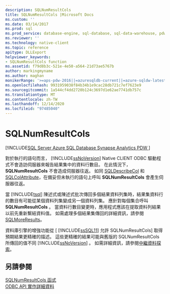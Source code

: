 ```yaml
---
description: SQLNumResultCols
title: SQLNumResultCols |Microsoft Docs
ms.custom: ''
ms.date: 03/14/2017
ms.prod: sql
ms.prod_service: database-engine, sql-database, sql-data-warehouse, pdw
ms.reviewer: ''
ms.technology: native-client
ms.topic: reference
apitype: DLLExport
helpviewer_keywords:
- SQLNumResultCols function
ms.assetid: f79d8b3c-521e-4e50-a564-21d73ae5767b
author: markingmyname
ms.author: maghan
monikerRange: '>=aps-pdw-2016||=azuresqldb-current||=azure-sqldw-latest||>=sql-server-2016||>=sql-server-linux-2017||=azuresqldb-mi-current'
ms.openlocfilehash: 9931959038f84b34b1e9cac28db721c7ef7623e9
ms.sourcegitcommit: 1a544cf4dd2720b124c3697d1e62ae7741db757c
ms.translationtype: MT
ms.contentlocale: zh-TW
ms.lasthandoff: 12/14/2020
ms.locfileid: "97485040"
---
```

# <a name="sqlnumresultcols"></a>SQLNumResultCols
[!INCLUDE[SQL Server Azure SQL Database Synapse Analytics PDW ](../../includes/applies-to-version/sql-asdb-asdbmi-asa-pdw.md)]

  對於執行的語句而言， [!INCLUDE[ssNoVersion](../../includes/ssnoversion-md.md)] Native CLIENT ODBC 驅動程式不會造訪伺服器來報告結果集中的資料行數目。 在此情況下， **SQLNumResultCols** 不會造成伺服器往返。 如同 [SQLDescribeCol](../../relational-databases/native-client-odbc-api/sqldescribecol.md) 和 [SQLColAttribute](../../relational-databases/native-client-odbc-api/sqlcolattribute.md)，在備妥但未執行的語句上呼叫 **SQLNumResultCols** 會產生伺服器往返。  
  
 當 [!INCLUDE[tsql](../../includes/tsql-md.md)] 陳述式或陳述式批次傳回多個結果資料列集時，結果集資料行的數目有可能從某個資料列集變成另一個資料列集。 應針對每個集合呼叫 **SQLNumResultCols** 。 當資料行數目變更時，應用程式應該在提取資料列結果以前先重新繫結資料值。 如需處理多個結果集傳回的詳細資訊，請參閱 [SQLMoreResults](../../relational-databases/native-client-odbc-api/sqlmoreresults.md)。  
  
 資料庫引擎的增強功能從 [ [!INCLUDE[ssSQL11](../../includes/sssql11-md.md)] 允許 SQLNumResultCols] 取得預期結果更精確的描述。 這些更精確的結果可能與舊版的 SQLNumResultCols 所傳回的值不同 [!INCLUDE[ssNoVersion](../../includes/ssnoversion-md.md)] 。 如需詳細資訊，請參閱[中繼資料探索](../../relational-databases/native-client/features/metadata-discovery.md)。  
  
## <a name="see-also"></a>另請參閱  
 [SQLNumResultCols 函式](../../odbc/reference/syntax/sqlnumresultcols-function.md)   
 [ODBC API 實作詳細資料](../../relational-databases/native-client-odbc-api/odbc-api-implementation-details.md)  
  
